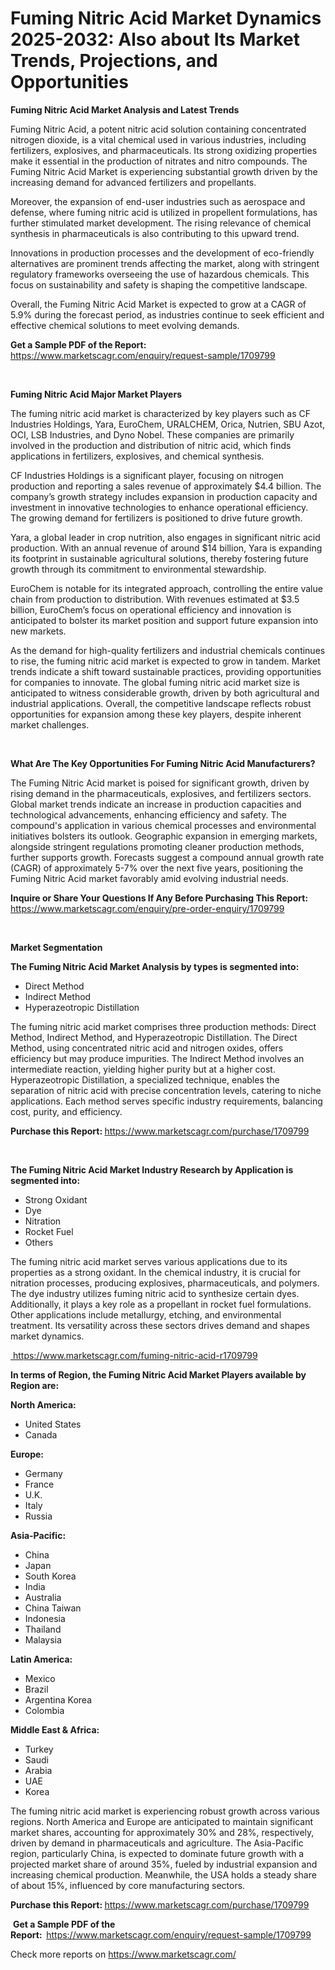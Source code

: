 <p><h1>Fuming Nitric Acid Market Dynamics 2025-2032: Also about Its Market Trends, Projections, and Opportunities</h1></p><p><strong>Fuming Nitric Acid Market Analysis and Latest Trends</strong></p>
<p><p>Fuming Nitric Acid, a potent nitric acid solution containing concentrated nitrogen dioxide, is a vital chemical used in various industries, including fertilizers, explosives, and pharmaceuticals. Its strong oxidizing properties make it essential in the production of nitrates and nitro compounds. The Fuming Nitric Acid Market is experiencing substantial growth driven by the increasing demand for advanced fertilizers and propellants. </p><p>Moreover, the expansion of end-user industries such as aerospace and defense, where fuming nitric acid is utilized in propellent formulations, has further stimulated market development. The rising relevance of chemical synthesis in pharmaceuticals is also contributing to this upward trend. </p><p>Innovations in production processes and the development of eco-friendly alternatives are prominent trends affecting the market, along with stringent regulatory frameworks overseeing the use of hazardous chemicals. This focus on sustainability and safety is shaping the competitive landscape. </p><p>Overall, the Fuming Nitric Acid Market is expected to grow at a CAGR of 5.9% during the forecast period, as industries continue to seek efficient and effective chemical solutions to meet evolving demands.</p></p>
<p><strong>Get a Sample PDF of the Report:&nbsp;</strong> <a href="https://www.marketscagr.com/enquiry/request-sample/1709799?utm_campaign=3224&utm_medium=2&utm_source=Github&utm_content=ia&utm_term=01042025&utm_id=fuming-nitric-acid">https://www.marketscagr.com/enquiry/request-sample/1709799</a></p>
<p>&nbsp;</p>
<p><strong>Fuming Nitric Acid Major Market Players</strong></p>
<p><p>The fuming nitric acid market is characterized by key players such as CF Industries Holdings, Yara, EuroChem, URALCHEM, Orica, Nutrien, SBU Azot, OCI, LSB Industries, and Dyno Nobel. These companies are primarily involved in the production and distribution of nitric acid, which finds applications in fertilizers, explosives, and chemical synthesis.</p><p>CF Industries Holdings is a significant player, focusing on nitrogen production and reporting a sales revenue of approximately $4.4 billion. The company’s growth strategy includes expansion in production capacity and investment in innovative technologies to enhance operational efficiency. The growing demand for fertilizers is positioned to drive future growth.</p><p>Yara, a global leader in crop nutrition, also engages in significant nitric acid production. With an annual revenue of around $14 billion, Yara is expanding its footprint in sustainable agricultural solutions, thereby fostering future growth through its commitment to environmental stewardship.</p><p>EuroChem is notable for its integrated approach, controlling the entire value chain from production to distribution. With revenues estimated at $3.5 billion, EuroChem’s focus on operational efficiency and innovation is anticipated to bolster its market position and support future expansion into new markets.</p><p>As the demand for high-quality fertilizers and industrial chemicals continues to rise, the fuming nitric acid market is expected to grow in tandem. Market trends indicate a shift toward sustainable practices, providing opportunities for companies to innovate. The global fuming nitric acid market size is anticipated to witness considerable growth, driven by both agricultural and industrial applications. Overall, the competitive landscape reflects robust opportunities for expansion among these key players, despite inherent market challenges.</p></p>
<p>&nbsp;</p>
<p><strong>What Are The Key Opportunities For Fuming Nitric Acid Manufacturers?</strong></p>
<p><p>The Fuming Nitric Acid market is poised for significant growth, driven by rising demand in the pharmaceuticals, explosives, and fertilizers sectors. Global market trends indicate an increase in production capacities and technological advancements, enhancing efficiency and safety. The compound's application in various chemical processes and environmental initiatives bolsters its outlook. Geographic expansion in emerging markets, alongside stringent regulations promoting cleaner production methods, further supports growth. Forecasts suggest a compound annual growth rate (CAGR) of approximately 5-7% over the next five years, positioning the Fuming Nitric Acid market favorably amid evolving industrial needs.</p></p>
<p><strong>Inquire or Share Your Questions If Any Before Purchasing This Report:</strong> <a href="https://www.marketscagr.com/enquiry/pre-order-enquiry/1709799?utm_campaign=3224&utm_medium=2&utm_source=Github&utm_content=ia&utm_term=01042025&utm_id=fuming-nitric-acid">https://www.marketscagr.com/enquiry/pre-order-enquiry/1709799</a></p>
<p>&nbsp;</p>
<p><strong>Market Segmentation</strong></p>
<p><strong>The Fuming Nitric Acid Market Analysis by types is segmented into:</strong></p>
<p><ul><li>Direct Method</li><li>Indirect Method</li><li>Hyperazeotropic Distillation</li></ul></p>
<p><p>The fuming nitric acid market comprises three production methods: Direct Method, Indirect Method, and Hyperazeotropic Distillation. The Direct Method, using concentrated nitric acid and nitrogen oxides, offers efficiency but may produce impurities. The Indirect Method involves an intermediate reaction, yielding higher purity but at a higher cost. Hyperazeotropic Distillation, a specialized technique, enables the separation of nitric acid with precise concentration levels, catering to niche applications. Each method serves specific industry requirements, balancing cost, purity, and efficiency.</p></p>
<p><strong>Purchase this Report:&nbsp;</strong><a href="https://www.marketscagr.com/purchase/1709799?utm_campaign=3224&utm_medium=2&utm_source=Github&utm_content=ia&utm_term=01042025&utm_id=fuming-nitric-acid">https://www.marketscagr.com/purchase/1709799</a></p>
<p>&nbsp;</p>
<p><strong>The Fuming Nitric Acid Market Industry Research by Application is segmented into:</strong></p>
<p><ul><li>Strong Oxidant</li><li>Dye</li><li>Nitration</li><li>Rocket Fuel</li><li>Others</li></ul></p>
<p><p>The fuming nitric acid market serves various applications due to its properties as a strong oxidant. In the chemical industry, it is crucial for nitration processes, producing explosives, pharmaceuticals, and polymers. The dye industry utilizes fuming nitric acid to synthesize certain dyes. Additionally, it plays a key role as a propellant in rocket fuel formulations. Other applications include metallurgy, etching, and environmental treatment. Its versatility across these sectors drives demand and shapes market dynamics.</p></p>
<p><a href="https://www.marketscagr.com/fuming-nitric-acid-r1709799?utm_campaign=3224&utm_medium=2&utm_source=Github&utm_content=ia&utm_term=01042025&utm_id=fuming-nitric-acid">&nbsp;https://www.marketscagr.com/fuming-nitric-acid-r1709799</a></p>
<p><strong>In terms of Region, the Fuming Nitric Acid Market Players available by Region are:</strong></p>
<p>
    <p> <strong> North America: </strong>
        <ul>
            <li>United States</li>
            <li>Canada</li>
        </ul>
        </p> 
    <p> <strong> Europe: </strong>
        <ul>
            <li>Germany</li>
            <li>France</li>
            <li>U.K.</li>
            <li>Italy</li>
            <li>Russia</li>
        </ul>
        </p> 
    <p> <strong> Asia-Pacific: </strong>
        <ul>
            <li>China</li>
            <li>Japan</li>
            <li>South Korea</li>
            <li>India</li>
            <li>Australia</li>
            <li>China Taiwan</li>
            <li>Indonesia</li>
            <li>Thailand</li>
            <li>Malaysia</li>
        </ul>
        </p> 
    <p> <strong> Latin America: </strong>
        <ul>
            <li>Mexico</li>
            <li>Brazil</li>
            <li>Argentina Korea</li>
            <li>Colombia</li>
        </ul>
        </p> 
    <p> <strong> Middle East & Africa: </strong>
        <ul>
            <li>Turkey</li>
            <li>Saudi</li>
            <li>Arabia</li>
            <li>UAE</li>
            <li>Korea</li>
        </ul>
    </p>
    </p>
<p><p>The fuming nitric acid market is experiencing robust growth across various regions. North America and Europe are anticipated to maintain significant market shares, accounting for approximately 30% and 28%, respectively, driven by demand in pharmaceuticals and agriculture. The Asia-Pacific region, particularly China, is expected to dominate future growth with a projected market share of around 35%, fueled by industrial expansion and increasing chemical production. Meanwhile, the USA holds a steady share of about 15%, influenced by core manufacturing sectors.</p></p>
<p><strong>Purchase this Report: </strong><a href="https://www.marketscagr.com/purchase/1709799?utm_campaign=3224&utm_medium=2&utm_source=Github&utm_content=ia&utm_term=01042025&utm_id=fuming-nitric-acid">https://www.marketscagr.com/purchase/1709799</a></p>
<p>&nbsp;<strong>Get a Sample PDF of the Report:&nbsp;&nbsp;</strong><a href="https://www.marketscagr.com/enquiry/request-sample/1709799?utm_campaign=3224&utm_medium=2&utm_source=Github&utm_content=ia&utm_term=01042025&utm_id=fuming-nitric-acid">https://www.marketscagr.com/enquiry/request-sample/1709799</a></p>
<p><strong></strong></p>
<p>Check more reports on <a href="https://www.marketscagr.com/?utm_campaign=3224&utm_medium=2&utm_source=Github&utm_content=ia&utm_term=01042025&utm_id=fuming-nitric-acid">https://www.marketscagr.com/</a></p>